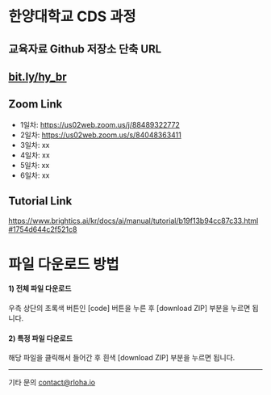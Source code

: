 # 한양대학교 CDS 과정

## 교육자료 Github 저장소 단축 URL
## [bit.ly/hy_br](https://bit.ly/hy_br)

## Zoom Link
* 1일차: https://us02web.zoom.us/j/88489322772
* 2일차: https://us02web.zoom.us/s/84048363411
* 3일차: xx
* 4일차: xx
* 5일차: xx
* 6일차: xx

## Tutorial Link
https://www.brightics.ai/kr/docs/ai/manual/tutorial/b19f13b94cc87c33.html#1754d644c2f521c8

# 파일 다운로드 방법

#### 1) 전체 파일 다운로드 
우측 상단의 초록색 버튼인 [code] 버튼을 누른 후 [download ZIP] 부분을 누르면 됩니다.

#### 2) 특정 파일 다운로드
해당 파일을 클릭해서 들어간 후 흰색 [download ZIP] 부분을 누르면 됩니다.


--------------
기타 문의
contact@rloha.io
